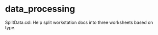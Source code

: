 # data_processing


SplitData.csl:  Help split workstation docs into three worksheets based on type.
